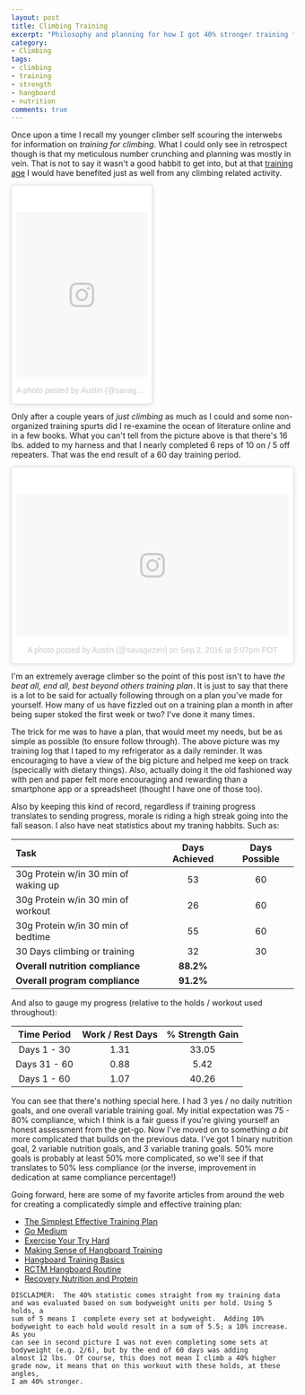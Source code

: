 ```yaml
---
layout: post
title: Climbing Training
excerpt: "Philosophy and planning for how I got 40% stronger training for rock climbing."
category:
- Climbing
tags:
- climbing
- training
- strength
- hangboard
- nutrition
comments: true
---
```


Once upon a time I recall my younger climber self scouring the interwebs for information on *training for climbing*.  What I could only see in 
retrospect though is that my meticulous number crunching and planning was mostly in vein.  That is not to say it wasn't a good habbit to get 
into, but at that [training age](http://www.climbstrong.com/articles/20140127) I would have benefited just as well from any climbing 
related activity.   

<blockquote class="instagram-media" data-instgrm-version="7" style=" 
background:#FFF; border:0; border-radius:3px; box-shadow:0 0 1px 0 
rgba(0,0,0,0.5),0 1px 10px 0 rgba(0,0,0,0.15); margin: 1px; 
max-width:100%; padding:0; width:50%; width:-webkit-calc(100% - 2px); 
width:calc(50% - 2px);"><div style="padding:8px;"> <div style=" 
background:#F8F8F8; line-height:0; margin-top:40px; padding:62.5% 0; 
text-align:center; width:100%;"> <div style=" 
background:url(data:image/png;base64,iVBORw0KGgoAAAANSUhEUgAAACwAAAAsCAMAAAApWqozAAAABGdBTUEAALGPC/xhBQAAAAFzUkdCAK7OHOkAAAAMUExURczMzPf399fX1+bm5mzY9AMAAADiSURBVDjLvZXbEsMgCES5/P8/t9FuRVCRmU73JWlzosgSIIZURCjo/ad+EQJJB4Hv8BFt+IDpQoCx1wjOSBFhh2XssxEIYn3ulI/6MNReE07UIWJEv8UEOWDS88LY97kqyTliJKKtuYBbruAyVh5wOHiXmpi5we58Ek028czwyuQdLKPG1Bkb4NnM+VeAnfHqn1k4+GPT6uGQcvu2h2OVuIf/gWUFyy8OWEpdyZSa3aVCqpVoVvzZZ2VTnn2wU8qzVjDDetO90GSy9mVLqtgYSy231MxrY6I2gGqjrTY0L8fxCxfCBbhWrsYYAAAAAElFTkSuQmCC); 
display:block; height:44px; margin:0 auto -44px; position:relative; 
top:-22px; width:44px;"></div></div><p style=" color:#c9c8cd; 
font-family:Arial,sans-serif; font-size:14px; line-height:17px; 
margin-bottom:0; margin-top:8px; overflow:hidden; padding:8px 0 7px; 
text-align:center; text-overflow:ellipsis; white-space:nowrap;"><a 
href="https://www.instagram.com/p/BJbqDhWjRbG/" style=" color:#c9c8cd; 
font-family:Arial,sans-serif; font-size:14px; font-style:normal; 
font-weight:normal; line-height:17px; text-decoration:none;" 
target="_blank">A photo posted by Austin (@savagezen)</a> on <time style=" 
font-family:Arial,sans-serif; font-size:14px; line-height:17px;" 
datetime="2016-08-23T01:05:46+00:00">Aug 22, 2016 at 6:05pm 
PDT</time></p></div></blockquote> <script async defer 
src="//platform.instagram.com/en_US/embeds.js"></script>

Only after a couple years of *just climbing* as much as I could and some non-organized training spurts did I re-examine the ocean of literature 
online and in a few books.  What you can't tell from the picture above is 
that there's 16 lbs. added to my harness and that I nearly completed 6 
reps of 10 on / 5 off repeaters.  That was the end result of a 60 day 
training period.

<blockquote class="instagram-media" data-instgrm-version="7" style=" 
background:#FFF; border:0; border-radius:3px; box-shadow:0 0 1px 0 
rgba(0,0,0,0.5),0 1px 10px 0 rgba(0,0,0,0.15); margin: 1px; 
max-width:100%; padding:0; width:100%; width:-webkit-calc(100% - 2px); 
width:calc(100% - 2px);"><div style="padding:8px;"> <div style=" 
background:#F8F8F8; line-height:0; margin-top:40px; padding:26.1574074074% 
0; text-align:center; width:100%;"> <div style=" 
background:url(data:image/png;base64,iVBORw0KGgoAAAANSUhEUgAAACwAAAAsCAMAAAApWqozAAAABGdBTUEAALGPC/xhBQAAAAFzUkdCAK7OHOkAAAAMUExURczMzPf399fX1+bm5mzY9AMAAADiSURBVDjLvZXbEsMgCES5/P8/t9FuRVCRmU73JWlzosgSIIZURCjo/ad+EQJJB4Hv8BFt+IDpQoCx1wjOSBFhh2XssxEIYn3ulI/6MNReE07UIWJEv8UEOWDS88LY97kqyTliJKKtuYBbruAyVh5wOHiXmpi5we58Ek028czwyuQdLKPG1Bkb4NnM+VeAnfHqn1k4+GPT6uGQcvu2h2OVuIf/gWUFyy8OWEpdyZSa3aVCqpVoVvzZZ2VTnn2wU8qzVjDDetO90GSy9mVLqtgYSy231MxrY6I2gGqjrTY0L8fxCxfCBbhWrsYYAAAAAElFTkSuQmCC); 
display:block; height:44px; margin:0 auto -44px; position:relative; 
top:-22px; width:44px;"></div></div><p style=" color:#c9c8cd; 
font-family:Arial,sans-serif; font-size:14px; line-height:17px; 
margin-bottom:0; margin-top:8px; overflow:hidden; padding:8px 0 7px; 
text-align:center; text-overflow:ellipsis; white-space:nowrap;"><a 
href="https://www.instagram.com/p/BJ34Krvjuig/" style=" color:#c9c8cd; 
font-family:Arial,sans-serif; font-size:14px; font-style:normal; 
font-weight:normal; line-height:17px; text-decoration:none;" 
target="_blank">A photo posted by Austin (@savagezen)</a> on <time style=" 
font-family:Arial,sans-serif; font-size:14px; line-height:17px;" 
datetime="2016-09-03T00:07:49+00:00">Sep 2, 2016 at 5:07pm 
PDT</time></p></div></blockquote>
<script async defer 
src="//platform.instagram.com/en_US/embeds.js"></script>

I'm an extremely average climber so the point of this post isn't to have 
*the beat all, end all, best beyond others training plan*.  It is just to 
say that there is a lot to be said for actually following through on a 
plan you've made for yourself.  How many of us have fizzled out on a 
training plan a month in after being super stoked the first week or two?  I've done it many times.

The trick for me was to have a plan, that would meet my needs, but be as simple as possible (to ensure 
follow through).  The above picture was my training log that I taped to my 
refrigerator as a daily reminder.  It was encouraging to have a view of the big picture and helped me keep on track (specically with dietary 
things).  Also, actually doing it the old fashioned way with pen and paper 
felt more encouraging and rewarding than a smartphone app or a 
spreadsheet (thought I have one of those too).  

Also by keeping this kind of record, regardless if training progress 
translates to sending progress, morale is riding a high streak going into 
the fall season.  I also have neat statistics about my traning habbits.  Such as:

| Task | Days Achieved | Days Possible |
|:------|:------------:|:-------------:|
| 30g Protein w/in 30 min of waking up | 53 | 60 |
| 30g Protein w/in 30 min of workout | 26 | 60 |
| 30g Protein w/in 30 min of bedtime | 55 | 60 |
| 30 Days climbing or training | 32 | 30 |
| **Overall nutrition compliance** | **88.2%** ||
| **Overall program compliance** | **91.2%** ||

And also to gauge my progress (relative to the holds / workout used 
throughout):

| Time Period | Work / Rest Days | % Strength Gain |
|:-----------:|:----------------:|:---------------:|
| Days 1 - 30 | 1.31 | 33.05 |
| Days 31 - 60 | 0.88 | 5.42 |
| Days 1 - 60 | 1.07 | 40.26 |

You can see that there's nothing special here.  I had 3 yes / no daily nutrition goals, and one overall variable training goal.  My initial 
expectation was 75 - 80% compliance, which I think is a fair guess if you're giving yourself an honest assessment from the get-go.  Now I've 
moved on to something *a bit* more complicated that builds on the previous data.  I've got 1 binary nutrition goal, 2 variable nutrition goals, 
and 3 variable traning goals.  50% more goals is probably at least 50% more complicated, so we'll see if that translates to 50% less 
compliance (or the inverse, improvement in dedication at same compliance percentage!)

Going forward, here are some of my favorite articles from around the web 
for creating a complicatedly simple and effective training plan:

- [The Simplest Effective Training Plan](http://www.climbstrong.com/articles/20130113_1)
- [Go Medium](http://climbstrong.com/articles/20150724)
- [Exercise Your Try Hard](http://www.angiepayne.com/new-blog/2014/5/relearning-to-try-hard)
- [Making Sense of Hangboard Training](http://www.climbstrong.com/articles/20150220)
- [Hangboard Training Basics](http://www.climbstrong.com/articles/20130122_1)
- [RCTM Hangboard Routine](https://www.trainingbeta.com/mark-and-mike-anderson-guide-to-hangboard-training/)
- [Recovery Nutrition and Protein](https://rockclimberstrainingmanual.com/2014/08/28/optimizing-post-exercise-recovery/)

```
DISCLAIMER:  The 40% statistic comes straight from my training data and was evaluated based on sum bodyweight units per hold. Using 5 holds, a 
sum of 5 means I  complete every set at bodyweight.  Adding 10% bodyweight to each hold would result in a sum of 5.5; a 10% increase.  As you 
can see in second picture I was not even completing some sets at bodyweight (e.g. 2/6), but by the end of 60 days was adding 
almost 12 lbs.  Of course, this does not mean I climb a 40% higher grade now, it means that on this workout with these holds, at these angles, 
I am 40% stronger.
```
